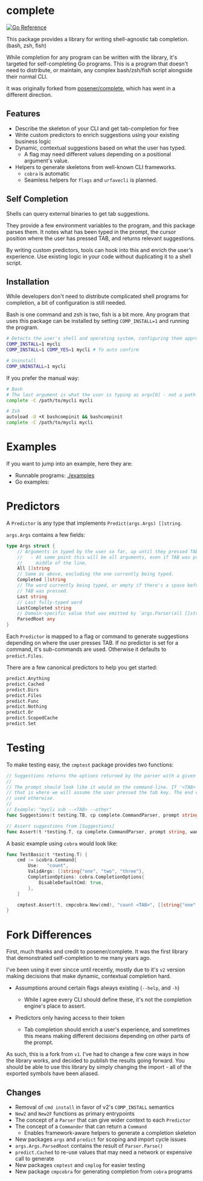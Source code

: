 # complete

[![Go Reference](https://pkg.go.dev/badge/github.com/coxley/complete.svg)](https://pkg.go.dev/github.com/coxley/complete)

This package provides a library for writing shell-agnostic tab completion.
(bash, zsh, fish)

While completion for any program can be written with the library, it's targeted for
self-completing Go programs. This is a program that doesn't need to distribute, or
maintain, any complex bash/zsh/fish script alongside their normal CLI.

It was originally forked from [posener/complete](https://github.com/posener/complete),
which has went in a different direction.

## Features

- Describe the skeleton of your CLI and get tab-completion for free
- Write custom predictors to enrich suggestions using your existing business logic
- Dynamic, contextual suggestions based on what the user has typed. 
    - A flag may need different values depending on a positional argument's value.
- Helpers to generate skeletons from well-known CLI frameworks. 
    - `cobra` is automatic
    - Seamless helpers for `flags` and `urfavecli` is planned.

## Self Completion

Shells can query external binaries to get tab suggestions. 

They provide a few environment variables to the program, and this package parses them.
It notes what has been typed in the prompt, the cursor position where the user has
pressed TAB, and returns relevant suggestions.

By writing custom predictors, tools can hook into this and enrich the user's
experience. Use existing logic in your code without duplicating it to a shell script.

## Installation

While developers don't need to distribute complicated shell programs for completion,
a bit of configuration is still needed.

Bash is one command and zsh is two, fish is a bit more. Any program that uses this
package can be installed by setting `COMP_INSTALL=1` and running the program.

```bash
# Detects the user's shell and operating system, configuring them appropriately.
COMP_INSTALL=1 mycli
COMP_INSTALL=1 COMP_YES=1 mycli # To auto confirm

# Uninstall
COMP_UNINSTALL=1 mycli
```

If you prefer the manual way:

```bash
# Bash
# The last argument is what the user is typing as argv[0] - not a path
complete -C /path/to/mycli mycli

# Zsh
autoload -U +X bashcompinit && bashcompinit
complete -C /path/to/mycli mycli
```

# Examples

If you want to jump into an example, here they are:

- Runnable programs: [./examples](./examples)
- Go examples: 


# Predictors

A `Predictor` is any type that implements `Predict(args.Args) []string`.

`args.Args` contains a few fields:

```go
type Args struct {
    // Arguments in typed by the user so far, up until they pressed TAB.
    //   - At some point this will be all arguments, even if TAB was pressed in the
    //     middle of the line.
	All []string
    // Same as above, excluding the one currently being typed.
	Completed []string
    // The word currently being typed, or empty if there's a space before where 
    // TAB was pressed.
	Last string
    // Last fully-typed word
	LastCompleted string
    // Domain-specific value that was emitted by `args.Parser(all []string)`
	ParsedRoot any
}
```

Each `Predictor` is mapped to a flag or command to generate suggestions depending on
where the user presses TAB. If no predictor is set for a command, it's sub-commands are
used. Otherwise it defaults to `predict.Files`.

There are a few canonical predictors to help you get started:

```go
predict.Anything
predict.Cached
predict.Dirs
predict.Files
predict.Func
predict.Nothing
predict.Or
predict.ScopedCache
predict.Set
```

# Testing

To make testing easy, the `cmptest` package provides two functions:

```go
// Suggestions returns the options returned by the parser with a given prompt
//
// The prompt should look like it would on the command-line. If '<TAB>' is included,
// that is where we will assume the user pressed the tab key. The end of the prompt is
// used otherwise.
//
// Example: "mycli sub --<TAB> --other"
func Suggestions(t testing.TB, cp complete.CommandParser, prompt string) []string

// Assert suggestions from [Suggestions]
func Assert(t *testing.T, cp complete.CommandParser, prompt string, want []string)
```

A basic example using `cobra` would look like:

```go
func TestBasic(t *testing.T) {
	cmd := &cobra.Command{
		Use:   "count",
		ValidArgs: []string{"one", "two", "three"},
		CompletionOptions: cobra.CompletionOptions{
			DisableDefaultCmd: true,
		},
	}

    cmptest.Assert(t, cmpcobra.New(cmd), "count <TAB>", []string{"one", "two", "three"})
}
```

# Fork Differences

First, much thanks and credit to posener/complete. It was the first library that
demonstrated self-completion to me many years ago.

I've been using it ever sincce until recently, mostly due to it's `v2` version making
decisions that make dynamic, contextual completion hard.

- Assumptions around certain flags always existing (`--help`, and `-h`)
    - While I agree every CLI should define these, it's not the completion engine's
      place to assert.

- Predictors only having access to their token
    - Tab completion should enrich a user's experience, and sometimes this means making
      different decisions depending on other parts of the prompt.


As such, this is a fork from `v1`. I've had to change a few core ways in how the
library works, and decided to publish the results going forward. You should be able to
use this library by simply changing the import - all of the exported symbols have been
aliased.

## Changes

- Removal of `cmd install` in favor of v2's `COMP_INSTALL` semantics
- `New2` and `New2F` functions as primary entrypoints
- The concept of a `Parser` that can give wider context to each `Predictor`
- The concept of a `Commander` that can return a `Command`
    - Enables framework-aware helpers to generate a completion skeleton
- New packages `args` and `predict` for scoping and import cycle issues
- `args.Args.ParsedRoot` contains the result of `Parser.Parse()`
- `predict.Cached` to re-use values that may need a network or expensive call to
   generate
- New packages `cmptest` and `cmplog` for easier testing
- New package `cmpcobra` for generating completion from `cobra` programs
